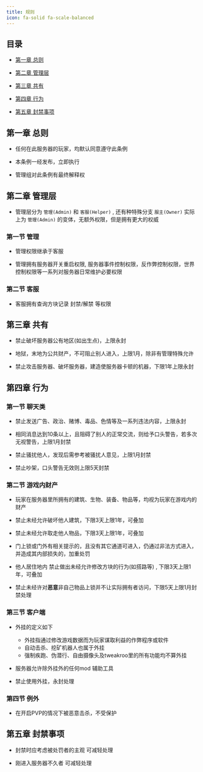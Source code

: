 ```yaml
---
title: 规则
icon: fa-solid fa-scale-balanced
---
```


## 目录

- [第一章 总则](#第一章-总则)

- [第二章 管理层](#第二章-管理层)

- [第三章 共有](#第三章-共有)

- [第四章 行为](#第四章-行为)

- [第五章 封禁事项](#第五章-封禁事项)

## 第一章 总则

- 任何在此服务器的玩家，均默认同意遵守此条例

- 本条例一经发布，立即执行

- 管理组对此条例有最终解释权

## 第二章 管理层

- 管理层分为 `管理(Admin)` 和 `客服(Helper)` , 还有种特殊分支 `服主(Owner)` 实际上为 `管理(Admin)` 的变体，无额外权限，但是拥有更大的权威

### 第一节 管理

- 管理权限继承于客服

- 管理拥有服务器开关重启权限, 服务器事件控制权限，反作弊控制权限，世界控制权限等一系列对服务器日常维护必要权限

### 第二节 客服

- 客服拥有查询方块记录 封禁/解禁 等权限

## 第三章 共有

- 禁止破坏服务器公有地区(如出生点)，上限永封

- 地狱，末地为公共财产，不可阻止别人进入，上限1月，除非有管理特殊允许

- 禁止攻击服务器、破坏服务器，建造使服务器卡顿的机器，下限1年上限永封

## 第四章 行为

### 第一节 聊天类

- 禁止发送广告、政治、赌博、毒品、色情等及一系列违法内容，上限永封

- 相同消息达到10条以上，且阻碍了别人的正常交流，则给予口头警告，若多次无视警告，上限1月封禁

- 禁止骚扰他人，发现后需参考被骚扰人意见，上限1月封禁

- 禁止吵架，口头警告无效则上限5天封禁

### 第二节 游戏内财产

- 玩家在服务器里所拥有的建筑、生物、装备、物品等，均视为玩家在游戏内的财产

- 禁止未经允许破坏他人建筑，下限3天上限1年，可叠加

- 禁止未经允许取走他人物品，下限3天上限1年，可叠加

- 门上锁或门外有相关提示的，且没有其它通道可进入，仍通过非法方式进入，并造成其内部损失的，加重处罚

- 他人居住地内 禁止做出未经允许修改方块的行为(如搭路等) , 下限3天上限1年，可叠加

- 禁止未经许对**恶意**非自己物品上锁并不让实际拥有者访问，下限5天上限1月封禁处理

### 第三节 客户端

- 外挂的定义如下
  - 外挂指通过修改游戏数据而为玩家谋取利益的作弊程序或软件
  - 自动击杀、挖矿机器人也属于外挂
  - 强制疾跑、伪潜行、自由摄像头及tweakroo里的所有功能均不算外挂

- 服务器允许除外挂外的任何mod 辅助工具

- 禁止使用外挂，永封处理

### 第四节 例外

- 在开启PVP的情况下被恶意击杀，不受保护

## 第五章 封禁事项

- 封禁时应考虑被处罚者的主观 可减轻处理

- 刚进入服务器不久者 可减轻处理
